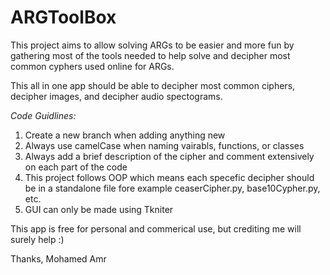 # ARGToolBox
This project aims to allow solving ARGs to be easier and more fun by gathering most of the tools needed to help solve and decipher most common cyphers used online for ARGs.

This all in one app should be able to decipher most common ciphers, decipher images, and decipher audio spectograms.


*Code Guidlines:*
1. Create a new branch when adding anything new
2. Always use camelCase when naming vairabls, functions, or classes
3. Always add a brief description of the cipher and comment extensively on each part of the code
4. This project follows OOP which means each specefic decipher should be in a standalone file fore example ceaserCipher.py, base10Cypher.py, etc.
5. GUI can only be made using Tkniter

This app is free for personal and commerical use, but crediting me will surely help :)

Thanks,
Mohamed Amr
